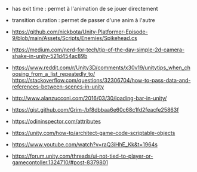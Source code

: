 - has exit time : permet à l'animation de se jouer directement
- transition duration : permet de passer d'une anim à l'autre


- https://github.com/nickbota/Unity-Platformer-Episode-9/blob/main/Assets/Scripts/Enemies/Spikehead.cs
- https://medium.com/nerd-for-tech/tip-of-the-day-simple-2d-camera-shake-in-unity-521d454ac89b
- https://www.reddit.com/r/Unity3D/comments/x30v19/unitytips_when_choosing_from_a_list_repeatedly_to/
https://stackoverflow.com/questions/32306704/how-to-pass-data-and-references-between-scenes-in-unity
- http://www.alanzucconi.com/2016/03/30/loading-bar-in-unity/





- https://gist.github.com/Grim-/bf8dbbaa6e60c68c1fd2feacfe25863f
- https://odininspector.com/attributes
- https://unity.com/how-to/architect-game-code-scriptable-objects
- https://www.youtube.com/watch?v=raQ3iHhE_Kk&t=1964s

- https://forum.unity.com/threads/ui-not-tied-to-player-or-gamecontoller.1324710/#post-8379801